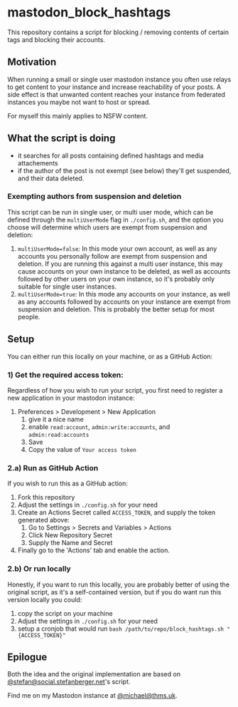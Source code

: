 # mastodon_block_hashtags

This repository contains a script for blocking / removing contents of certain tags and blocking their accounts.

## Motivation
When running a small or single user mastodon instance you often use relays to get content to your instance and increase reachability of your posts.
A side effect is that unwanted content reaches your instance from federated instances you maybe not want to host or spread.

For myself this mainly applies to NSFW content.

## What the script is doing

- it searches for all posts containing defined hashtags and media attachements
- if the author of the post is not exempt (see below) they'll get suspended, and their data deleted.

### Exempting authors from suspension and deletion

This script can be run in single user, or multi user mode, which can be defined through the `multiUserMode` flag in `./config.sh`, and the option you choose will determine which users are exempt from suspension and deletion:

1. `multiUserMode=false`: In this mode your own account, as well as any accounts you personally follow are exempt from suspension and deletion. If you are running this against a multi user instance, this may cause accounts on your own instance to be deleted, as well as accounts followed by other users on your own instance, so it's probably only suitable for single user instances.
2. `multiUserMode=true`: In this mode any accounts on your instance, as well as any accounts followed by accounts on your instance are exempt from suspension and deletion. This is probably the better setup for most people.

## Setup

You can either run this locally on your machine, or as a GitHub Action:

### 1) Get the required access token:

Regardless of how you wish to run your script, you first need to register a new application in your mastodon instance:

1. Preferences > Development > New Application
   1. give it a nice name
   2. enable `read:account`, `admin:write:accounts`, and `admin:read:accounts`
   3. Save
   4. Copy the value of `Your access token`


### 2.a) Run as GitHub Action

If you wish to run this as a GitHub action:
1. Fork this repository
2. Adjust the settings in `./config.sh` for your need
3. Create an Actions Secret called `ACCESS_TOKEN`, and supply the token generated above:
   1.  Go to Settings > Secrets and Variables > Actions
   2.  Click New Repository Secret
   3.  Supply the Name and Secret
4. Finally go to the 'Actions' tab and enable the action.

### 2.b) Or run locally

Honestly, if you want to run this locally, you are probably better of using the original script, as it's a self-contained version, but if you do want run this version locally you could:

1. copy the script on your machine
2. Adjust the settings in `./config.sh` for your need
3. setup a cronjob that would run `bash /path/to/repo/block_hashtags.sh "{ACCESS_TOKEN}"`

## Epilogue
Both the idea and the original implementation are based on [@stefan@social.stefanberger.net](https://social.stefanberger.net/@stefan)'s script.

Find me on my Mastodon instance at [@michael@thms.uk](http://mstdn.thms.uk/@michael).
